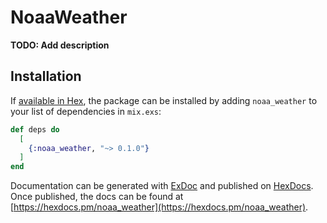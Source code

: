 # NoaaWeather

**TODO: Add description**

## Installation

If [available in Hex](https://hex.pm/docs/publish), the package can be installed
by adding `noaa_weather` to your list of dependencies in `mix.exs`:

```elixir
def deps do
  [
    {:noaa_weather, "~> 0.1.0"}
  ]
end
```

Documentation can be generated with [ExDoc](https://github.com/elixir-lang/ex_doc)
and published on [HexDocs](https://hexdocs.pm). Once published, the docs can
be found at [https://hexdocs.pm/noaa_weather](https://hexdocs.pm/noaa_weather).


